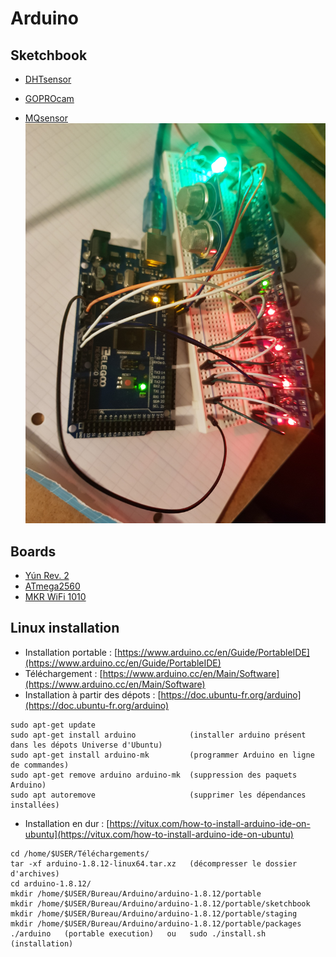 # Arduino

## Sketchbook

+ [DHTsensor](sketchbook/DHTsensor/DHTsensor.ino)  

+ [GOPROcam](sketchbook/GOPROcam/GOPROcam.ino)  

+ [MQsensor](sketchbook/MQsensor/MQsensor.ino)  
![20211128_210036.jpg](20211128_210036.jpg)  

>

## Boards

+ [Yún Rev. 2](https://www.arduino.cc/en/Guide/ArduinoYunRev2#toc22)
+ [ATmega2560](https://www.arduino.cc/en/pmwiki.php?n=Main/arduinoBoardMega2560)
+ [MKR WiFi 1010](https://docs.arduino.cc/hardware/mkr-wifi-1010)

<!-- ## Tutoriels avancement

+ SENSOR KIT : 58/332
+ STARTER KIT : 96/217 -->

## Linux installation

+ Installation portable : [https://www.arduino.cc/en/Guide/PortableIDE](https://www.arduino.cc/en/Guide/PortableIDE)  
+ Téléchargement : [https://www.arduino.cc/en/Main/Software](https://www.arduino.cc/en/Main/Software)  
+ Installation à partir des dépots : [https://doc.ubuntu-fr.org/arduino](https://doc.ubuntu-fr.org/arduino)  
```
sudo apt-get update
sudo apt-get install arduino            (installer arduino présent dans les dépots Universe d'Ubuntu)
sudo apt-get install arduino-mk         (programmer Arduino en ligne de commandes)
sudo apt-get remove arduino arduino-mk  (suppression des paquets Arduino)
sudo apt autoremove                     (supprimer les dépendances installées)
```
+ Installation en dur : [https://vitux.com/how-to-install-arduino-ide-on-ubuntu](https://vitux.com/how-to-install-arduino-ide-on-ubuntu)
```
cd /home/$USER/Téléchargements/
tar -xf arduino-1.8.12-linux64.tar.xz   (décompresser le dossier d'archives)
cd arduino-1.8.12/
mkdir /home/$USER/Bureau/Arduino/arduino-1.8.12/portable
mkdir /home/$USER/Bureau/Arduino/arduino-1.8.12/portable/sketchbook
mkdir /home/$USER/Bureau/Arduino/arduino-1.8.12/portable/staging
mkdir /home/$USER/Bureau/Arduino/arduino-1.8.12/portable/packages
./arduino   (portable execution)   ou   sudo ./install.sh   (installation)
```

<!-- ## Drone experimentation
[Drone assemblage](https://www.robotshop.com/community/blog/show/comment-fabriquer-un-droneuav-lecon-5-assemblage) -->